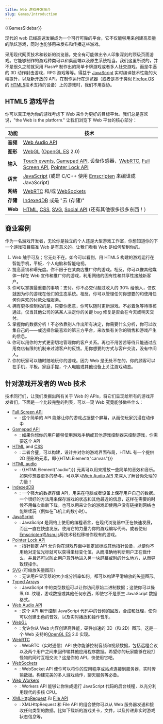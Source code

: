 ```yaml
---
title: Web 游戏开发简介
slug: Games/Introduction
---
```


{{GamesSidebar}}

现代的 web 已经高速发展成为一个可行可靠的平台，它不仅能够用来创建高质量的酷炫游戏，同时也能够用来发布和传播这些游戏。

采用现代网页技术和较新的浏览器，完全有可能做出令人印象深刻的顶级页面游戏。它能够制作的游戏种类可以和桌面端以及原生系统相当。我们这里所说的，并不是很久之前就采用 Flash® 制作出的简单卡牌游戏或者多人社交游戏。而是牛逼的 3D 动作射击游戏，RPG 游戏等等。得益于 [JavaScript](/zh-CN/docs/JavaScript) 实时编译技术性能的大幅提升，以及新开放的 API。在制作运行在浏览器（或者是基于类似 [Firefox OS](/zh-CN/docs/Mozilla/Firefox_OS) 的 [HTML5](/zh-CN/docs/HTML/HTML5)技术支持的设备）上的游戏时，我们不用妥协。

## HTML5 游戏平台

你可以真正地为你的游戏考虑下 Web 来作为更好的目标平台。我们总是喜欢说，"the Web is the platform." 让我们浏览下 Web 平台的核心部分：

| 功能     | 技术                                                                                                                                                                                                                                                                      |
| -------- | ------------------------------------------------------------------------------------------------------------------------------------------------------------------------------------------------------------------------------------------------------------------------- |
| **音频** | [Web Audio API](/zh-CN/docs/Web/API/Web_Audio_API)                                                                                                                                                                                                                        |
| **图形** | [WebGL](/zh-CN/docs/WebGL) ([OpenGL ES](http://www.khronos.org/opengles/) 2.0)                                                                                                                                                                                            |
| **输入** | [Touch events](/zh-CN/docs/DOM/Touch_events), [Gamepad API](/zh-CN/docs/Web/API/Gamepad_API/Using_the_Gamepad_API), 设备传感器，[WebRTC](/zh-CN/docs/WebRTC), [Full Screen API](/zh-CN/docs/Web/API/Fullscreen_API), [Pointer Lock API](/zh-CN/docs/API/Pointer_Lock_API) |
| **语言** | [JavaScript](/zh-CN/docs/JavaScript) (或是 C/C++ 使用 [Emscripten](https://github.com/kripken/emscripten/wiki) 来编译成 JavaScript)                                                                                                                                       |
| **网络** | [WebRTC](/zh-CN/docs/WebRTC) 和/或 [WebSockets](/zh-CN/docs/Web/API/WebSockets_API)                                                                                                                                                                                       |
| **存储** | [IndexedDB](/zh-CN/docs/IndexedDB) 或是 "云 (存储)"                                                                                                                                                                                                                       |
| **Web**  | [HTML](/zh-CN/docs/HTML), [CSS](/zh-CN/docs/CSS), [SVG](/zh-CN/docs/SVG), [Social API](/zh-CN/docs/Mozilla/Projects/Social_API) (还有其他很多很多东西！)                                                                                                                  |

## 商业案例

作为一名游戏开发者，无论你是独立的个人还是大型游戏工作室，你想知道你的下一个游戏项目瞄准 Web 是有意义的。让我们看看 Web 是如何帮到你的。

1. Web 触手可及；它无处不在。如今可以看到，用 HTML5 构建的游戏运行在智能手机，平板，个人电脑和智能电视。
2. 提高营销和曝光度。你不限于在某商店推广你的游戏。相反，你可以像其他媒体一样在 Web 宣传和推广你的游戏，利用网络的固有性和共享性接触新客户。
3. 你可以掌握最重要的事项：支付。你不必交付超过收入的 30% 给他人，仅仅就因为你的游戏在他们的生态系统。相反，你可以管理任何你想要的和使用任何你喜欢的付款处理服务。
4. 拥有更多控制权的是，只要你愿意，你可以随时更新游戏。不必着急等待审核通过，仅当其他公司的某某人决定你的关键 bug 修复是否会在今天或明天交付。
5. 掌握你的数据分析！不必依靠别人作出所有决定，你需要什么分析，你可以收集自己的——或选择你最喜欢的第三方平台，来收集有关你的销售和游戏产生的信息。
6. 你可以用你的方式更密切地管理你的客户关系。再也不用苦苦等待只能通过应用商店有限的机制来过滤客户的反馈。用你想要的方式与客户交流，没有中间人。
7. 你的玩家可以随时随地玩你的游戏。因为 Web 是无处不在的，你的顾客可以在手机，平板，家庭手提，个人电脑或其他设备上关注游戏动态。

## 针对游戏开发者的 Web 技术

技术同行们，让我们发掘出所有关于 Web 的 APIs，将它们呈现给所有的游戏开发者们。下面是一个比较完整的列表，可以一窥 Web 究竟能够做些什么：

- [Full Screen API](/zh-CN/docs/Web/API/Fullscreen_API)
  - : 这个简单的 API 能够让你的游戏占据整个屏幕，从而使玩家沉浸在动作中
- [Gamepad API](/zh-CN/docs/Web/API/Gamepad_API/Using_the_Gamepad_API)
  - : 如果你想你的用户能够使用游戏手柄或其他游戏控制器来控制游戏，你需要这个 API
- [HTML](/zh-CN/docs/HTML) and [CSS](/zh-CN/docs/CSS)
  - : 二者合璧，可以构建，设计并对你的游戏界面布局，HTML 有一个提供 2D 图形的元素，即{{HTMLElement("canvas")}}
- [HTML audio](/zh-CN/docs/HTML/Element/audio)
  - : {{HTMLElement("audio")}} 元素可以用来播放一些简单的音效和音乐。如果你想要更多的参与，可以学习[Web Audio API](/zh-CN/docs/Web/API/Web_Audio_API) 来深入了解音频处理的力量！
- [IndexedDB](/zh-CN/docs/IndexedDB)
  - : 一个强大的数据存储 API，用来在电脑或者设备上保存用户自己的数据。一个很好的方法用来保存游戏的状态和其他最近的信息，这样在需要的时候不用每次重新下载。也可以用来让你的游戏即使用户没有链接到网络也能继续玩（例如在飞机上的数小时）。
- [JavaScript](/zh-CN/docs/JavaScript)
  - : JavaScript 是网络上使用的编程语言，在现代浏览器中正在快速发展，而且一直在快速发展。使用它的力量为你的游戏编写代码，或者使用[Emscripten](https://github.com/kripken/emscripten/wiki)或[Asm.js](http://asmjs.org/spec/latest/)等技术轻松移植你现有的游戏。
- [Pointer Lock API](/zh-CN/docs/API/Pointer_Lock_API)
  - : 指针锁定 API 允许你在游戏界面中锁定鼠标或其他指针设备，以便你不用绝对定位光标就可以获得坐标变化值，从而准确地判断用户正在做什么，并且还可以防止用户意外地进入另一块屏幕或别的什么地方，从而导致误操作。
- [SVG](/zh-CN/docs/SVG) (可缩放矢量图形)
  - : 无论用户显示器的大小或分辨率如何，都可以构建平滑缩放的矢量图形。
- [Typed Arrays](/zh-CN/docs/JavaScript/Typed_arrays)
  - : JavaScript 中的类型数组可以让你访问原始二进制数据；这使你可以操纵 GL 纹理，游戏数据或其他任何东西，即使它不是原生 JavaScript 数据格式。
- [Web Audio API](/zh-CN/docs/Web/API/Web_Audio_API)
  - : 这个 API 用于控制 JavaScript 代码中的音频的回放，合成和处理，使你可以创建出色的音效，以及实时播放和操作音乐。
- [WebGL](/zh-CN/docs/WebGL)
  - : 允许你从 Web 内容创建高性能，硬件加速的 3D（和 2D）图形。这是一个 Web 支持的[OpenGL ES](https://www.khronos.org/opengles/) 2.0 实现。
- [WebRTC](/zh-CN/docs/WebRTC)
  - : WebRTC（实时通信）API 使你能够控制音频和视频数据，包括远程会议以及两个用户之间来回传输其他应用程序数据。希望你的玩家能够在殴打怪物的同时互相交流？这是你的 API，快使用它吧。
- [WebSockets](/zh-CN/docs/Web/API/WebSockets_API)
  - : WebSocket API 使你可以将你的应用程序或站点连接到服务器，实时传输数据。构建完美的多人游戏动作，聊天服务等必备。
- [Web Workers](/zh-CN/docs/DOM/Using_web_workers)
  - : Workers API 能够让你生成运行 JavaScript 代码的后台线程，以充分利用现代的多核 CPU。
- [XMLHttpRequest](/zh-CN/docs/DOM/XMLHttpRequest) 和 [File API](/zh-CN/docs/Web/API/File_and_Directory_Entries_API)
  - : XMLHttpRequest 和 File API 的组合使你可以从 Web 服务器发送和接收任何类型的数据。比如下载新的游戏关卡，文件，以及传递非实时游戏状态信息等。
